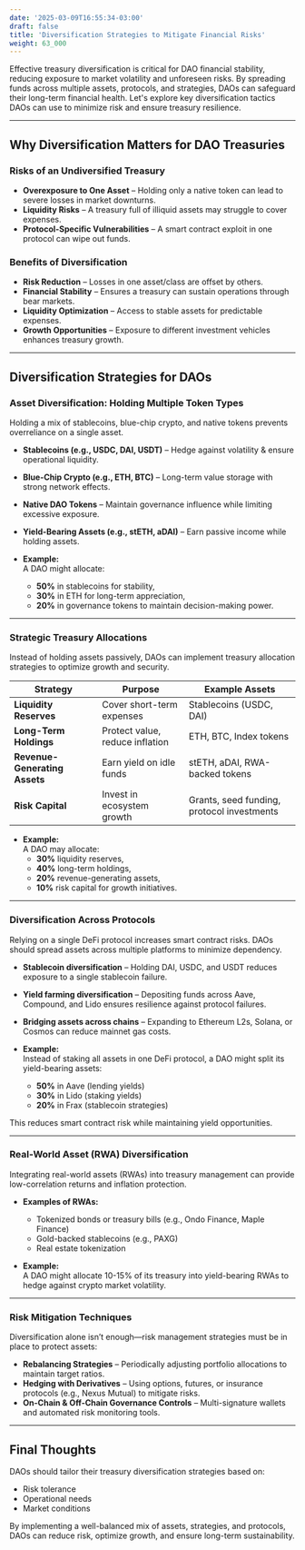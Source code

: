 ```yaml
---
date: '2025-03-09T16:55:34-03:00'
draft: false
title: 'Diversification Strategies to Mitigate Financial Risks'
weight: 63_000
---
```


Effective treasury diversification is critical for DAO financial stability, reducing exposure to market volatility and unforeseen risks. By spreading funds across multiple assets, protocols, and strategies, DAOs can safeguard their long-term financial health. Let's explore key diversification tactics DAOs can use to minimize risk and ensure treasury resilience.  

---

## **Why Diversification Matters for DAO Treasuries**  

### **Risks of an Undiversified Treasury**  
- **Overexposure to One Asset** – Holding only a native token can lead to severe losses in market downturns.  
- **Liquidity Risks** – A treasury full of illiquid assets may struggle to cover expenses.  
- **Protocol-Specific Vulnerabilities** – A smart contract exploit in one protocol can wipe out funds.  

### **Benefits of Diversification**  
- **Risk Reduction** – Losses in one asset/class are offset by others.  
- **Financial Stability** – Ensures a treasury can sustain operations through bear markets.  
- **Liquidity Optimization** – Access to stable assets for predictable expenses.  
- **Growth Opportunities** – Exposure to different investment vehicles enhances treasury growth.  

---

## **Diversification Strategies for DAOs**  

### **Asset Diversification: Holding Multiple Token Types**  
Holding a mix of stablecoins, blue-chip crypto, and native tokens prevents overreliance on a single asset.  

- **Stablecoins (e.g., USDC, DAI, USDT)** – Hedge against volatility & ensure operational liquidity.  
- **Blue-Chip Crypto (e.g., ETH, BTC)** – Long-term value storage with strong network effects.  
- **Native DAO Tokens** – Maintain governance influence while limiting excessive exposure.  
- **Yield-Bearing Assets (e.g., stETH, aDAI)** – Earn passive income while holding assets.  

- **Example:**  
    A DAO might allocate:  
    - **50%** in stablecoins for stability,  
    - **30%** in ETH for long-term appreciation,  
    - **20%** in governance tokens to maintain decision-making power.  

---

### **Strategic Treasury Allocations**  
Instead of holding assets passively, DAOs can implement treasury allocation strategies to optimize growth and security.  

| **Strategy** | **Purpose** | **Example Assets** |  
|-------------|------------|----------------|  
| **Liquidity Reserves** | Cover short-term expenses | Stablecoins (USDC, DAI) |  
| **Long-Term Holdings** | Protect value, reduce inflation | ETH, BTC, Index tokens |  
| **Revenue-Generating Assets** | Earn yield on idle funds | stETH, aDAI, RWA-backed tokens |  
| **Risk Capital** | Invest in ecosystem growth | Grants, seed funding, protocol investments |  

- **Example:**  
    A DAO may allocate:  
    - **30%** liquidity reserves,  
    - **40%** long-term holdings,  
    - **20%** revenue-generating assets,  
    - **10%** risk capital for growth initiatives.  

---

### **Diversification Across Protocols**  
Relying on a single DeFi protocol increases smart contract risks. DAOs should spread assets across multiple platforms to minimize dependency.  

- **Stablecoin diversification** – Holding DAI, USDC, and USDT reduces exposure to a single stablecoin failure.  
- **Yield farming diversification** – Depositing funds across Aave, Compound, and Lido ensures resilience against protocol failures.  
- **Bridging assets across chains** – Expanding to Ethereum L2s, Solana, or Cosmos can reduce mainnet gas costs.  

- **Example:**  
    Instead of staking all assets in one DeFi protocol, a DAO might split its yield-bearing assets:  
  - **50%** in Aave (lending yields)  
  - **30%** in Lido (staking yields)  
  - **20%** in Frax (stablecoin strategies)  

This reduces smart contract risk while maintaining yield opportunities.  

---

### **Real-World Asset (RWA) Diversification**  
Integrating real-world assets (RWAs) into treasury management can provide low-correlation returns and inflation protection.  

- **Examples of RWAs:**  
  - Tokenized bonds or treasury bills (e.g., Ondo Finance, Maple Finance)  
  - Gold-backed stablecoins (e.g., PAXG)  
  - Real estate tokenization  

- **Example:**  
A DAO might allocate 10-15% of its treasury into yield-bearing RWAs to hedge against crypto market volatility.  

---

### **Risk Mitigation Techniques**  

Diversification alone isn’t enough—risk management strategies must be in place to protect assets:

- **Rebalancing Strategies** – Periodically adjusting portfolio allocations to maintain target ratios.  
- **Hedging with Derivatives** – Using options, futures, or insurance protocols (e.g., Nexus Mutual) to mitigate risks.  
- **On-Chain & Off-Chain Governance Controls** – Multi-signature wallets and automated risk monitoring tools.  

---

## **Final Thoughts**  

DAOs should tailor their treasury diversification strategies based on:  
- Risk tolerance  
- Operational needs  
- Market conditions  

By implementing a well-balanced mix of assets, strategies, and protocols, DAOs can reduce risk, optimize growth, and ensure long-term sustainability.  

